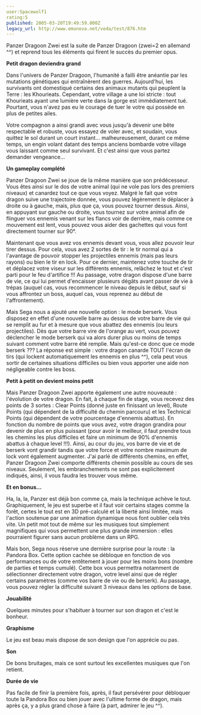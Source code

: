 ```yaml
---
user:Spacewolf1
rating:5
published: 2005-03-20T19:49:59.000Z
legacy_url: http://www.emunova.net/veda/test/876.htm
---
```

Panzer Dragoon Zwei est la suite de Panzer Dragoon (zwei=2 en allemand ^^) et reprend tous les éléments qui firent le succès du premier opus.  

  

**Petit dragon deviendra grand**  

Dans l'univers de Panzer Dragoon, l'humanité a failli être anéantie par les mutations génétiques qui entraînèrent des guerres. Aujourd'hui, les survivants ont domestiqué certains des animaux mutants qui peuplent la Terre : les Khourieats. Cependant, votre village a une loi stricte : tout Khourieats ayant une lumière verte dans la gorge est immédiatement tué. Pourtant, vous n'avez pas eu le courage de tuer le votre qui possède en plus de petites ailes.   

Votre compagnon a ainsi grandi avec vous jusqu'à devenir une bête respectable et robuste, vous essayez de voler avec, et soudain, vous quittez le sol durant un court instant... malheureusement, durant ce même temps, un engin volant datant des temps anciens bombarde votre village vous laissant comme seul survivant. Et c'est ainsi que vous partez demander vengeance...  

  

**Un gameplay complété**  

Panzer Dragoon Zwei se joue de la même manière que son prédécesseur. Vous êtes ainsi sur le dos de votre animal (qui ne vole pas lors des premiers niveaux) et canardez tout ce que vous voyez. Malgré le fait que votre dragon suive une trajectoire donnée, vous pouvez légèrement le déplacer à droite ou à gauche, mais, plus que ça, vous pouvez tourner dessus. Ainsi, en appuyant sur gauche ou droite, vous tournez sur votre animal afin de flinguer vos ennemis venant sur les flancs voir de derrière, mais comme ce mouvement est lent, vous pouvez vous aider des gachettes qui vous font directement tourner sur 90°.  

Maintenant que vous avez vos ennemis devant vous, vous allez pouvoir leur tirer dessus. Pour cela, vous avez 2 sortes de tir : le tir normal qui a l'avantage de pouvoir stopper les projectiles ennemis (mais pas leurs rayons) ou bien le tir en lock. Pour ce dernier, maintenez votre touche de tir et déplacez votre viseur sur les différents ennemis, relâchez le tout et c'est parti pour le feu d'artifice !!! Au passage, votre dragon dispose d'une barre de vie, ce qui lui permet d'encaisser plusieurs dégâts avant passer de vie à trépas (auquel cas, vous recommencer le niveau depuis le début, sauf si vous affrontez un boss, auquel cas, vous reprenez au début de l'affrontement).  

Mais Sega nous a ajouté une nouvelle option : le mode berserk. Vous disposez en effet d'une nouvelle barre au dessus de votre barre de vie qui se remplit au fur et à mesure que vous abattez des ennemis (ou leurs projectiles). Dès que votre barre vire de l'orange au vert, vous pouvez déclencher le mode berserk qui va alors durer plus ou moins de temps suivant comment votre barre été remplie. Mais qu'est-ce donc que ce mode berserk ??? La réponse est simple : votre dragon canarde TOUT l'écran de tirs (qui lockent automatiquement les ennemis en plus ^^), cela peut vous sortir de certaines situations difficiles ou bien vous apporter une aide non négligeable contre les boss.  

  

**Petit à petit on devient moins petit**  

Mais Panzer Dragoon Zwei apporte également une autre nouveauté : l'évolution de votre dragon. En fait, à chaque fin de stage, vous recevez des points de 3 sortes : Clear Points (donné juste en finissant un level), Route Points (qui dépendent de la difficulté du chemin parcouru) et les Technical Points (qui dépendent de votre pourcentage d'ennemis abattus). En fonction du nombre de points que vous avez, votre dragon grandira pour devenir de plus en plus puissant (pour avoir le meilleur, il faut prendre tous les chemins les plus difficiles et faire un minimum de 90% d'ennemis abattus à chaque level !!!). Ainsi, au cour du jeu, vos barre de vie et de berserk vont grandir tandis que votre force et votre nombre maximum de lock vont également augmenter. J'ai parlé de différents chemins, en effet, Panzer Dragoon Zwei comporte différents chemin possible au cours de ses niveaux. Seulement, les embranchements ne sont pas explicitement indiqués, ainsi, il vous faudra les trouver vous même.  

  

**Et en bonus...**  

Ha, la, la, Panzer est déjà bon comme ça, mais la technique achève le tout. Graphiquement, le jeu est superbe et il faut voir certains stages comme la forêt, certes le tout est en 3D pré-calculé et la liberté ainsi limitée, mais l'action soutenue par une animation dynamique nous font oublier cela très vite. Un petit mot tout de même sur les musiques tout simplement magnifiques qui vous permettent une plus grande immersion : elles pourraient figurer sans aucun problème dans un RPG.  

Mais bon, Sega nous réserve une dernière surprise pour la route : la Pandora Box. Cette option cachée se débloque en fonction de vos performances ou de votre entêtement à jouer pour les moins bons (nombre de parties et temps cumulé). Cette box vous permettra notamment de sélectionner directement votre dragon, votre level ainsi que de régler certains paramètres (comme vos barre de vie ou de berserk). Au passage, vous pouvez régler la difficulté suivant 3 niveaux dans les options de base.  

  

  

**Jouabilité**  

Quelques minutes pour s'habituer à tourner sur son dragon et c'est le bonheur.  

**Graphisme**  

Le jeu est beau mais dispose de son design que l'on apprécie ou pas.  

**Son**  

De bons bruitages, mais ce sont surtout les excellentes musiques que l'on retient.  

**Durée de vie**  

Pas facile de finir la première fois, après, il faut persévérer pour débloquer toute la Pandora Box ou bien jouer avec l'ultime forme de dragon, mais après ça, y a plus grand chose à faire (à part, admirer le jeu ^^).